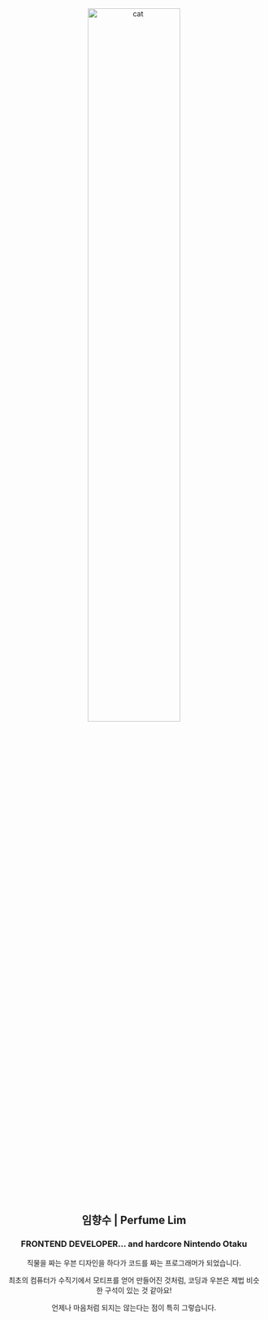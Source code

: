 <div align="center">
<img src='https://velog.velcdn.com/images/perfumellim/post/1c24c04a-ae39-4c4e-af74-a79f595d05b6/image.jpeg' alt="cat" width="60%">
</div>
<div align="center">
<h2>임향수 | Perfume Lim</h2>
<h3>FRONTEND DEVELOPER<span>... and hardcore Nintendo Otaku</span></h3>
<p>직물을 짜는 우븐 디자인을 하다가 코드를 짜는 프로그래머가 되었습니다.</p>
<p>최초의 컴퓨터가 수직기에서 모티프를 얻어 만들어진 것처럼, 코딩과 우븐은 제법 비슷한 구석이 있는 것 같아요!</p>
<p>언제나 마음처럼 되지는 않는다는 점이 특히 그렇습니다.</p>
</div>
